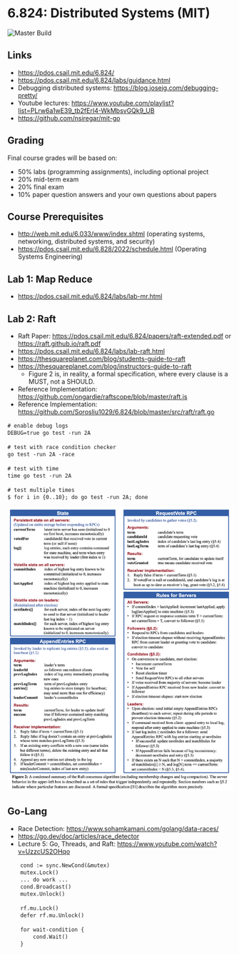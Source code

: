 # 6.824: Distributed Systems (MIT)

![Master Build](https://github.com/github/docs/actions/workflows/main.yml/badge.svg)

## Links
- https://pdos.csail.mit.edu/6.824/
- https://pdos.csail.mit.edu/6.824/labs/guidance.html
- Debugging distributed systems: https://blog.josejg.com/debugging-pretty/
- Youtube lectures: https://www.youtube.com/playlist?list=PLrw6a1wE39_tb2fErI4-WkMbsvGQk9_UB
- https://github.com/nsiregar/mit-go

## Grading
Final course grades will be based on:
- 50% labs (programming assignments), including optional project
- 20% mid-term exam
- 20% final exam
- 10% paper question answers and your own questions about papers

## Course Prerequisites
- http://web.mit.edu/6.033/www/index.shtml (operating systems, networking, distributed systems, and security)
- https://pdos.csail.mit.edu/6.828/2022/schedule.html (Operating Systems Engineering)

## Lab 1: Map Reduce
- https://pdos.csail.mit.edu/6.824/labs/lab-mr.html


## Lab 2: Raft
- Raft Paper: <https://pdos.csail.mit.edu/6.824/papers/raft-extended.pdf> or <https://raft.github.io/raft.pdf>
- <https://pdos.csail.mit.edu/6.824/labs/lab-raft.html>
- <https://thesquareplanet.com/blog/students-guide-to-raft>
- <https://thesquareplanet.com/blog/instructors-guide-to-raft>
    - Figure 2 is, in reality, a formal specification, where every clause is a MUST, not a SHOULD.
- Reference Implementation: https://github.com/ongardie/raftscope/blob/master/raft.js
- Reference Implementation: https://github.com/Sorosliu1029/6.824/blob/master/src/raft/raft.go
```
# enable debug logs
DEBUG=true go test -run 2A

# test with race condition checker
go test -run 2A -race

# test with time
time go test -run 2A

# test multiple times
$ for i in {0..10}; do go test -run 2A; done
```

![Raft Figure 2](./docs/raft_figure_2.png "Raft Figure 2")


## Go-Lang
- Race Detection: https://www.sohamkamani.com/golang/data-races/
- https://go.dev/doc/articles/race_detector
- Lecture 5: Go, Threads, and Raft: https://www.youtube.com/watch?v=UzzcUS2OHqo
```
	cond := sync.NewCond(&mutex)
    mutex.Lock()
    ... do work ...
    cond.Broadcast()
    mutex.Unlock()

	rf.mu.Lock()
	defer rf.mu.Unlock()

	for wait-condition {
		cond.Wait()
    }
```